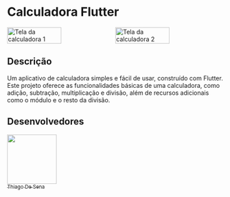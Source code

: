 # Calculadora Flutter

<div style="display: flex; justify-content: space-between;">
  <img src="https://github.com/user-attachments/assets/ada233c1-eb7c-4a63-8904-6f06cae21f64" alt="Tela da calculadora 1" style="width: 50%;">
  <img src="https://github.com/user-attachments/assets/10f76480-e86f-49b4-8f37-9b85afd1db0d" alt="Tela da calculadora 2" style="width: 50%;">
</div>


## Descrição

Um aplicativo de calculadora simples e fácil de usar, construído com Flutter. 
Este projeto oferece as funcionalidades básicas de uma calculadora, como adição, subtração, multiplicação 
e divisão, além de recursos adicionais como o módulo e o resto da divisão.

## Desenvolvedores

[<img src="https://avatars.githubusercontent.com/u/110785400?v=4" width=115><br><sub>Thiago De Sena</sub>](https://www.linkedin.com/in/thiago-de-sena-ab5b09179/)
